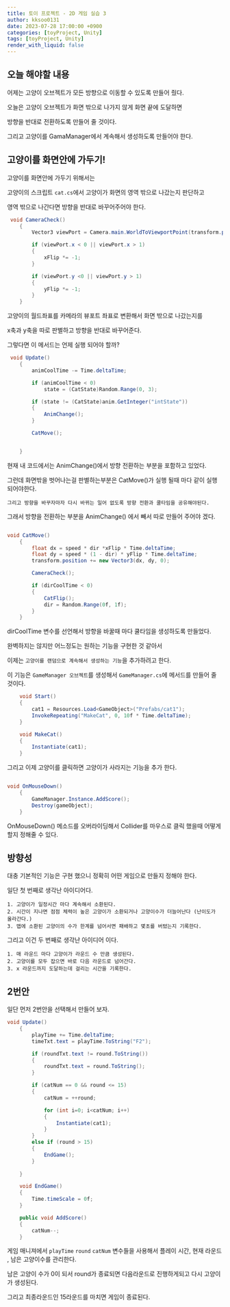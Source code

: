 ```yaml
---
title: 토이 프로젝트 - 2D 게임 실습 3
author: kksoo0131
date: 2023-07-28 17:00:00 +0900
categories: [toyProject, Unity]
tags: [toyProject, Unity]
render_with_liquid: false
---
```


## 오늘 해야할 내용

어제는 고양이 오브젝트가 모든 방향으로 이동할 수 있도록 만들어 줬다.

오늘은 고양이 오브젝트가 화면 밖으로 나가지 않게 화면 끝에 도달하면

방향을 반대로 전환하도록 만들어 줄 것이다. 

그리고 고양이를 GamaManager에서 계속해서 생성하도록 만들어야 한다.


## 고양이를 화면안에 가두기!

고양이를 화면안에 가두기 위해서는

고양이의 스크립트 `cat.cs`에서 고양이가 화면의 영역 밖으로 나갔는지 판단하고

영역 밖으로 나간다면 방향을 반대로 바꾸어주어야 한다.

```cs
 void CameraCheck()
    {
        Vector3 viewPort = Camera.main.WorldToViewportPoint(transform.position);

        if (viewPort.x < 0 || viewPort.x > 1)
        {
            xFlip *= -1;
        }

        if (viewPort.y <0 || viewPort.y > 1)
        {
            yFlip *= -1;
        }
    }
```
고양이의 월드좌표를 카메라의 뷰포트 좌표로 변환해서 화면 밖으로 나갔는지를 

x축과 y축을 따로 판별하고 방향을 반대로 바꾸어준다.

그렇다면 이 메서드는 언제 실행 되어야 할까?

```cs
 void Update()
    {
        animCoolTime -= Time.deltaTime; 

        if (animCoolTime < 0)
            state = (CatState)Random.Range(0, 3);

        if (state != (CatState)anim.GetInteger("intState"))
        {
            AnimChange();
        }

        CatMove();


    }
```
현재 내 코드에서는 AnimChange()에서 방향 전환하는 부분을 포함하고 있었다.

그런데 화면밖을 벗어나는걸 판별하는부분은 CatMove()가 실행 될때 마다 같이 실행 되어야한다.

`그리고 방향을 바꾸자마자 다시 바뀌는 일어 없도록 방향 전환과 쿨타임을 공유해야된다.`

그래서 방향을 전환하는 부분을 AnimChange() 에서 빼서 따로 만들어 주어야 겠다.

```cs

void CatMove()
    {
        float dx = speed * dir *xFlip * Time.deltaTime;
        float dy = speed * (1 - dir) * yFlip * Time.deltaTime;
        transform.position += new Vector3(dx, dy, 0);

        CameraCheck();

        if (dirCoolTime < 0)
        {
            CatFlip();
            dir = Random.Range(0f, 1f);
        }
    }
```
dirCoolTime 변수를 선언해서 방향을 바꿀때 마다 쿨타임을 생성하도록 만들었다.

완벽하지는 않지만 어느정도는 원하는 기능을 구현한 것 같아서

이제는 `고양이를 랜덤으로 계속해서 생성하는 기능`을 추가하려고 한다.

이 기능은 `GameManager 오브젝트`를 생성해서 `GameManager.cs`에 메서드를 만들어 줄 것이다.

```cs
    void Start()
    {
        cat1 = Resources.Load<GameObject>("Prefabs/cat1");
        InvokeRepeating("MakeCat", 0, 10f * Time.deltaTime);
    }

    void MakeCat()
    {
        Instantiate(cat1);
    }

```

그리고 이제 고양이를 클릭하면 고양이가 사라지는 기능을 추가 한다.

```cs

void OnMouseDown()
    {
        GameManager.Instance.AddScore();
        Destroy(gameObject);
    }
```
OnMouseDown() 메소드를 오버라이딩해서 Collider를 마우스로 클릭 했을때 어떻게 할지 정해줄 수 있다.

## 방향성

대충 기본적인 기능은 구현 했으니 정확히 어떤 게임으로 만들지 정해야 한다.

일단 첫 번째로 생각난 아이디어다.

    1. 고양이가 일정시간 마다 계속해서 소환된다.
    2. 시간이 지나면 점점 체력이 높은 고양이가 소환되거나 고양이수가 더늘어난다 (난이도가 올라간다.)
    3. 맵에 소환된 고양이의 수가 한계를 넘어서면 패배하고 몇초를 버텼는지 기록한다.

그리고 이건 두 번째로 생각난 아이디어 이다.

    1. 매 라운드 마다 고양이가 라운드 수 만큼 생성된다.
    2. 고양이를 모두 잡으면 바로 다음 라운드로 넘어간다.
    3. x 라운드까지 도달하는데 걸리는 시간을 기록한다.


## 2번안 

일단 먼저 2번안을 선택해서 만들어 보자.

```cs
void Update()
    {
        playTime += Time.deltaTime;
        timeTxt.text = playTime.ToString("F2");

        if (roundTxt.text != round.ToString())
        {
            roundTxt.text = round.ToString();
        }

        if (catNum == 0 && round <= 15)
        {
            catNum = ++round;

            for (int i=0; i<catNum; i++)
            {
                Instantiate(cat1);
            }
        }
        else if (round > 15)
        {
            EndGame();
        }
        
    }

    void EndGame()
    {
        Time.timeScale = 0f;
    }

    public void AddScore()
    {
        catNum--;
    }
```
게임 매니져에서 `playTime` `round` `catNum` 변수들을 사용해서 플레이 시간, 현재 라운드 , 남은 고양이수를 관리한다.

남은 고양이 수가 0이 되서 round가 종료되면 다음라운드로 진행하게되고 다시 고양이가 생성된다.

그리고 최종라운드인 15라운드를 마치면 게임이 종료된다.
